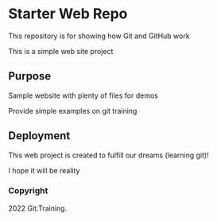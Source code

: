 # Starter Web Repo

This repository is for showing how Git and GitHub work

This is a simple web site project

## Purpose

Sample website with plenty of files for demos

Provide simple examples on git training

## Deployment

This web project is created to fulfill our dreams (learning git)!

I hope it will be reality

### Copyright

2022 Git.Training.